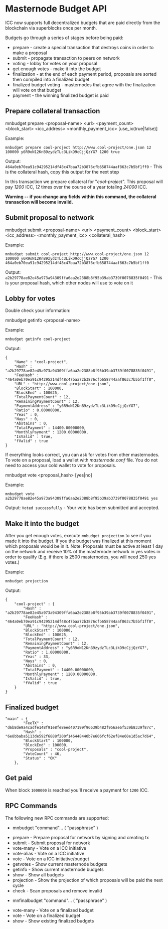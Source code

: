 # Masternode Budget API

ICC now supports full decentralized budgets that are paid directly from the blockchain via superblocks once per month.

Budgets go through a series of stages before being paid:

- prepare - create a special transaction that destroys coins in order to make a proposal
- submit - propagate transaction to peers on network
- voting - lobby for votes on your proposal
- get enough votes - make it into the budget
- finalization - at the end of each payment period, proposals are sorted then compiled into a finalized budget
- finalized budget voting - masternodes that agree with the finalization will vote on that budget
- payment - the winning finalized budget is paid

## Prepare collateral transaction

mnbudget prepare \<proposal-name\> \<url\> \<payment_count\> \<block_start\> \<icc_address\> \<monthly_payment_icc\> [use_ix(true|false)]

Example:

```
mnbudget prepare cool-project http://www.cool-project/one.json 12 100000 y6R9oN12KnB9zydzTLc3LikD9cCjjQzYG7 1200 true
```

Output: `464a0eb70ea91c94295214df48c47baa72b3876cfb658744aaf863c7b5bf1ff0` - This is the collateral hash, copy this output for the next step

In this transaction we prepare collateral for "_cool-project_". This proposal will pay _1200_ ICC, _12_ times over the course of a year totaling _24000_ ICC.

**Warning -- if you change any fields within this command, the collateral transaction will become invalid.**

## Submit proposal to network

mnbudget submit \<proposal-name\> \<url\> \<payment_count\> \<block_start\> \<icc_address\> \<monthly_payment_icc\> \<collateral_hash\>

Example:

```
mnbudget submit cool-project http://www.cool-project/one.json 12 100000 y6R9oN12KnB9zydzTLc3LikD9cCjjQzYG7 1200 464a0eb70ea91c94295214df48c47baa72b3876cfb658744aaf863c7b5bf1ff0
```

Output: `a2b29778ae82e45a973a94309ffa6aa2e2388b8f95b39ab3739f0078835f0491` - This is your proposal hash, which other nodes will use to vote on it

## Lobby for votes

Double check your information:

mnbudget getinfo \<proposal-name\>

Example:

```
mnbudget getinfo cool-project
```

Output:

```
{
    "Name" : "cool-project",
    "Hash" : "a2b29778ae82e45a973a94309ffa6aa2e2388b8f95b39ab3739f0078835f0491",
    "FeeHash" : "464a0eb70ea91c94295214df48c47baa72b3876cfb658744aaf863c7b5bf1ff0",
    "URL" : "http://www.cool-project/one.json",
    "BlockStart" : 100000,
    "BlockEnd" : 100625,
    "TotalPaymentCount" : 12,
    "RemainingPaymentCount" : 12,
    "PaymentAddress" : "y6R9oN12KnB9zydzTLc3LikD9cCjjQzYG7",
    "Ratio" : 0.00000000,
    "Yeas" : 0,
    "Nays" : 0,
    "Abstains" : 0,
    "TotalPayment" : 14400.00000000,
    "MonthlyPayment" : 1200.00000000,
    "IsValid" : true,
    "fValid" : true
}
```

If everything looks correct, you can ask for votes from other masternodes. To vote on a proposal, load a wallet with _masternode.conf_ file. You do not need to access your cold wallet to vote for proposals.

mnbudget vote \<proposal_hash\> [yes|no]

Example:

```
mnbudget vote a2b29778ae82e45a973a94309ffa6aa2e2388b8f95b39ab3739f0078835f0491 yes
```

Output: `Voted successfully` - Your vote has been submitted and accepted.

## Make it into the budget

After you get enough votes, execute `mnbudget projection` to see if you made it into the budget. If you the budget was finalized at this moment which proposals would be in it. Note: Proposals must be active at least 1 day on the network and receive 10% of the masternode network in yes votes in order to qualify (E.g. if there is 2500 masternodes, you will need 250 yes votes.)

Example:

```
mnbudget projection
```

Output:

```
{
    "cool-project" : {
	    "Hash" : "a2b29778ae82e45a973a94309ffa6aa2e2388b8f95b39ab3739f0078835f0491",
	    "FeeHash" : "464a0eb70ea91c94295214df48c47baa72b3876cfb658744aaf863c7b5bf1ff0",
	    "URL" : "http://www.cool-project/one.json",
	    "BlockStart" : 100000,
	    "BlockEnd" : 100625,
	    "TotalPaymentCount" : 12,
	    "RemainingPaymentCount" : 12,
	    "PaymentAddress" : "y6R9oN12KnB9zydzTLc3LikD9cCjjQzYG7",
	    "Ratio" : 1.00000000,
	    "Yeas" : 33,
	    "Nays" : 0,
	    "Abstains" : 0,
	    "TotalPayment" : 14400.00000000,
	    "MonthlyPayment" : 1200.00000000,
	    "IsValid" : true,
	    "fValid" : true
	}
}
```

## Finalized budget

```
"main" : {
        "FeeTX" : "d6b8de9a4cadfe148f91e8fe8eed407199f96639b482f956ae6f539b8339f87c",
        "Hash" : "6e8bbaba5113de592f6888f200f146448440b7e606fcf62ef84e60e1d5ac7d64",
        "BlockStart" : 100000,
        "BlockEnd" : 100000,
        "Proposals" : "cool-project",
        "VoteCount" : 46,
        "Status" : "OK"
    },
```

## Get paid

When block `1000000` is reached you'll receive a payment for `1200` ICC.

## RPC Commands

The following new RPC commands are supported:

- mnbudget "command"... ( "passphrase" )

* prepare - Prepare proposal for network by signing and creating tx
* submit - Submit proposal for network
* vote-many - Vote on a ICC initiative
* vote-alias - Vote on a ICC initiative
* vote - Vote on a ICC initiative/budget
* getvotes - Show current masternode budgets
* getinfo - Show current masternode budgets
* show - Show all budgets
* projection - Show the projection of which proposals will be paid the next cycle
* check - Scan proposals and remove invalid

- mnfinalbudget "command"... ( "passphrase" )

* vote-many - Vote on a finalized budget
* vote - Vote on a finalized budget
* show - Show existing finalized budgets
